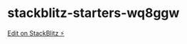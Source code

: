 # stackblitz-starters-wq8ggw

[Edit on StackBlitz ⚡️](https://stackblitz.com/edit/stackblitz-starters-wq8ggw)